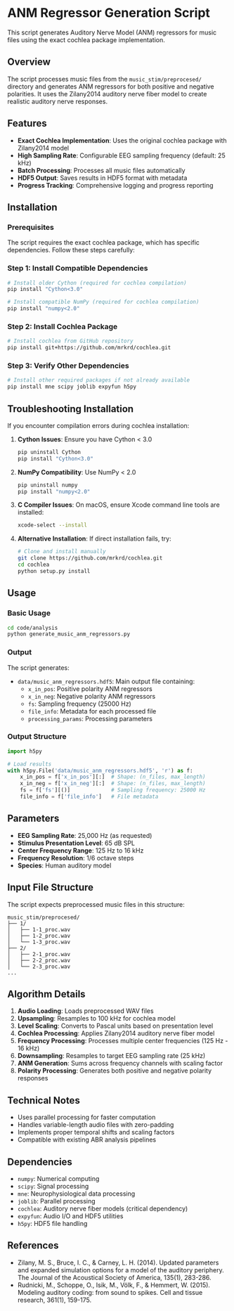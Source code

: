 # ANM Regressor Generation Script

This script generates Auditory Nerve Model (ANM) regressors for music files using the exact cochlea package implementation.

## Overview

The script processes music files from the `music_stim/preprocesed/` directory and generates ANM regressors for both positive and negative polarities. It uses the Zilany2014 auditory nerve fiber model to create realistic auditory nerve responses.

## Features

- **Exact Cochlea Implementation**: Uses the original cochlea package with Zilany2014 model
- **High Sampling Rate**: Configurable EEG sampling frequency (default: 25 kHz)
- **Batch Processing**: Processes all music files automatically
- **HDF5 Output**: Saves results in HDF5 format with metadata
- **Progress Tracking**: Comprehensive logging and progress reporting

## Installation

### Prerequisites

The script requires the exact cochlea package, which has specific dependencies. Follow these steps carefully:

### Step 1: Install Compatible Dependencies

```bash
# Install older Cython (required for cochlea compilation)
pip install "Cython<3.0"

# Install compatible NumPy (required for cochlea compilation)
pip install "numpy<2.0"
```

### Step 2: Install Cochlea Package

```bash
# Install cochlea from GitHub repository
pip install git+https://github.com/mrkrd/cochlea.git
```

### Step 3: Verify Other Dependencies

```bash
# Install other required packages if not already available
pip install mne scipy joblib expyfun h5py
```

## Troubleshooting Installation

If you encounter compilation errors during cochlea installation:

1. **Cython Issues**: Ensure you have Cython < 3.0
   ```bash
   pip uninstall Cython
   pip install "Cython<3.0"
   ```

2. **NumPy Compatibility**: Use NumPy < 2.0
   ```bash
   pip uninstall numpy
   pip install "numpy<2.0"
   ```

3. **C Compiler Issues**: On macOS, ensure Xcode command line tools are installed:
   ```bash
   xcode-select --install
   ```

4. **Alternative Installation**: If direct installation fails, try:
   ```bash
   # Clone and install manually
   git clone https://github.com/mrkrd/cochlea.git
   cd cochlea
   python setup.py install
   ```

## Usage

### Basic Usage

```bash
cd code/analysis
python generate_music_anm_regressors.py
```

### Output

The script generates:
- `data/music_anm_regressors.hdf5`: Main output file containing:
  - `x_in_pos`: Positive polarity ANM regressors
  - `x_in_neg`: Negative polarity ANM regressors
  - `fs`: Sampling frequency (25000 Hz)
  - `file_info`: Metadata for each processed file
  - `processing_params`: Processing parameters

### Output Structure

```python
import h5py

# Load results
with h5py.File('data/music_anm_regressors.hdf5', 'r') as f:
    x_in_pos = f['x_in_pos'][:]  # Shape: (n_files, max_length)
    x_in_neg = f['x_in_neg'][:]  # Shape: (n_files, max_length)
    fs = f['fs'][()]             # Sampling frequency: 25000 Hz
    file_info = f['file_info']   # File metadata
```

## Parameters

- **EEG Sampling Rate**: 25,000 Hz (as requested)
- **Stimulus Presentation Level**: 65 dB SPL
- **Center Frequency Range**: 125 Hz to 16 kHz
- **Frequency Resolution**: 1/6 octave steps
- **Species**: Human auditory model

## Input File Structure

The script expects preprocessed music files in this structure:
```
music_stim/preprocesed/
├── 1/
│   ├── 1-1_proc.wav
│   ├── 1-2_proc.wav
│   └── 1-3_proc.wav
├── 2/
│   ├── 2-1_proc.wav
│   ├── 2-2_proc.wav
│   └── 2-3_proc.wav
...
```

## Algorithm Details

1. **Audio Loading**: Loads preprocessed WAV files
2. **Upsampling**: Resamples to 100 kHz for cochlea model
3. **Level Scaling**: Converts to Pascal units based on presentation level
4. **Cochlea Processing**: Applies Zilany2014 auditory nerve fiber model
5. **Frequency Processing**: Processes multiple center frequencies (125 Hz - 16 kHz)
6. **Downsampling**: Resamples to target EEG sampling rate (25 kHz)
7. **ANM Generation**: Sums across frequency channels with scaling factor
8. **Polarity Processing**: Generates both positive and negative polarity responses

## Technical Notes

- Uses parallel processing for faster computation
- Handles variable-length audio files with zero-padding
- Implements proper temporal shifts and scaling factors
- Compatible with existing ABR analysis pipelines

## Dependencies

- `numpy`: Numerical computing
- `scipy`: Signal processing
- `mne`: Neurophysiological data processing
- `joblib`: Parallel processing
- `cochlea`: Auditory nerve fiber models (critical dependency)
- `expyfun`: Audio I/O and HDF5 utilities
- `h5py`: HDF5 file handling

## References

- Zilany, M. S., Bruce, I. C., & Carney, L. H. (2014). Updated parameters and expanded simulation options for a model of the auditory periphery. The Journal of the Acoustical Society of America, 135(1), 283-286.
- Rudnicki, M., Schoppe, O., Isik, M., Völk, F., & Hemmert, W. (2015). Modeling auditory coding: from sound to spikes. Cell and tissue research, 361(1), 159-175.